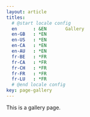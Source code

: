 ```yaml
---
layout: article
titles:
  # @start locale config
  en      : &EN       Gallery
  en-GB   : *EN
  en-US   : *EN
  en-CA   : *EN
  en-AU   : *EN
  fr-BE   : *FR
  fr-CA   : *FR
  fr-CH   : *FR
  fr-FR   : *FR
  fr-LU   : *FR
  # @end locale config
key: page-gallery
---
```

This is a gallery page.